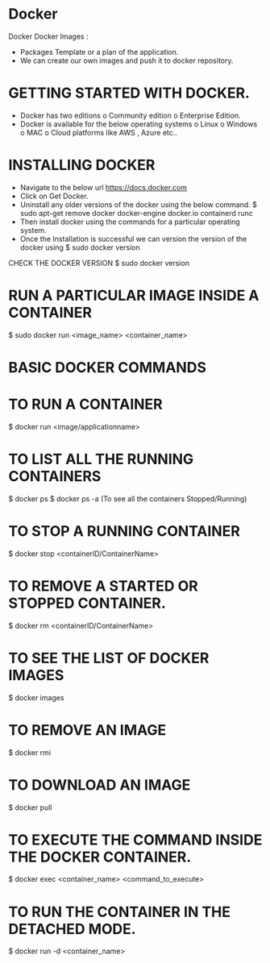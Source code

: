 # Docker
Docker
Docker Images : 
-	Packages Template or a plan of the application. 
-	We can create our own images and push it to docker repository. 

# GETTING STARTED WITH DOCKER. 
-	Docker has two editions
o	Community edition
o	Enterprise Edition. 
-	Docker is available for the below operating systems 
o	Linux
o	Windows
o	MAC
o	Cloud platforms like AWS , Azure etc..

# INSTALLING DOCKER
-	Navigate to the below url 
https://docs.docker.com
-	Click on Get Docker. 
-	Uninstall any older versions of the docker using the below command. 
$ sudo apt-get remove docker docker-engine docker.io containerd runc
-	Then install docker using the commands for a particular operating system. 
-	Once the Installation is successful we can version the version of the docker using 
$ sudo docker version


CHECK THE DOCKER VERSION
$ sudo docker version

# RUN A PARTICULAR IMAGE INSIDE A CONTAINER
$ sudo docker run <image_name> <container_name>

# BASIC DOCKER COMMANDS
# TO RUN A CONTAINER
$ docker run <image/applicationname>

# TO LIST ALL THE RUNNING CONTAINERS
$ docker ps
$ docker ps -a (To see all the containers Stopped/Running)

# TO STOP A RUNNING CONTAINER
$ docker stop <containerID/ContainerName>

# TO REMOVE A STARTED OR STOPPED CONTAINER.  
$ docker rm <containerID/ContainerName>

# TO SEE THE LIST OF DOCKER IMAGES
$ docker images

# TO REMOVE AN IMAGE
$ docker rmi <imagename>

# TO DOWNLOAD AN IMAGE
$ docker pull <imagename>

# TO EXECUTE THE COMMAND INSIDE THE DOCKER CONTAINER. 
$ docker exec <container_name> <command_to_execute>

# TO RUN THE CONTAINER IN THE DETACHED MODE. 
$ docker run -d <container_name>
